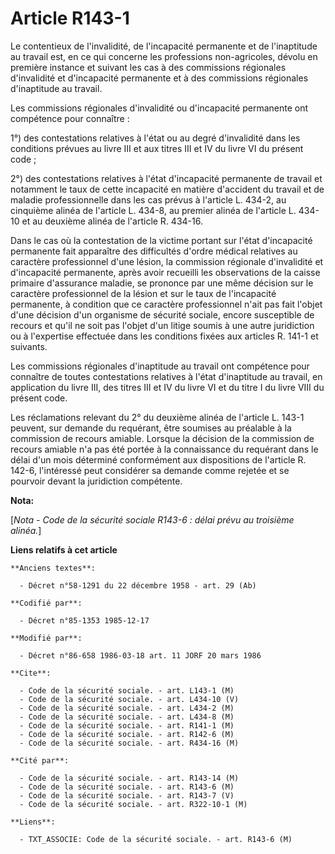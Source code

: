 # Article R143-1

Le contentieux de l'invalidité, de l'incapacité permanente et de l'inaptitude au travail est, en ce qui concerne les
professions non-agricoles, dévolu en première instance et suivant les cas à des commissions régionales d'invalidité et
d'incapacité permanente et à des commissions régionales d'inaptitude au travail. 

Les commissions régionales d'invalidité ou d'incapacité permanente ont compétence pour connaître : 

1°) des contestations relatives à l'état ou au degré d'invalidité dans les conditions prévues au livre III et aux titres III
et IV du livre VI du présent code ; 

2°) des contestations relatives à l'état d'incapacité permanente de travail et notamment le taux de cette incapacité en
matière d'accident du travail et de maladie professionnelle dans les cas prévus à l'article L. 434-2, au cinquième alinéa de
l'article L. 434-8, au premier alinéa de l'article L. 434-10 et au deuxième alinéa de l'article R. 434-16. 

Dans le cas où la contestation de la victime portant sur l'état d'incapacité permanente fait apparaître des difficultés
d'ordre médical relatives au caractère professionnel d'une lésion, la commission régionale d'invalidité et d'incapacité
permanente, après avoir recueilli les observations de la caisse primaire d'assurance maladie, se prononce par une même
décision sur le caractère professionnel de la lésion et sur le taux de l'incapacité permanente, à condition que ce caractère
professionnel n'ait pas fait l'objet d'une décision d'un organisme de sécurité sociale, encore susceptible de recours et
qu'il ne soit pas l'objet d'un litige soumis à une autre juridiction ou à l'expertise effectuée dans les conditions fixées
aux articles R. 141-1 et suivants. 

Les commissions régionales d'inaptitude au travail ont compétence pour connaître de toutes contestations relatives à l'état
d'inaptitude au travail, en application du livre III, des titres III et IV du livre VI et du titre I du livre VIII du présent
code. 

Les réclamations relevant du 2° du deuxième alinéa de l'article L. 143-1 peuvent, sur demande du requérant, être soumises au
préalable à la commission de recours amiable. Lorsque la décision de la commission de recours amiable n'a pas été portée à la
connaissance du requérant dans le délai d'un mois déterminé conformément aux dispositions de l'article R. 142-6, l'intéressé
peut considérer sa demande comme rejetée et se pourvoir devant la juridiction compétente.

**Nota:**

[*Nota - Code de la sécurité sociale R143-6 : délai prévu au troisième alinéa.*]

**Liens relatifs à cet article**

	**Anciens textes**:

	  - Décret n°58-1291 du 22 décembre 1958 - art. 29 (Ab)

	**Codifié par**:

	  - Décret n°85-1353 1985-12-17

	**Modifié par**:

	  - Décret n°86-658 1986-03-18 art. 11 JORF 20 mars 1986

	**Cite**:

	  - Code de la sécurité sociale. - art. L143-1 (M)
	  - Code de la sécurité sociale. - art. L434-10 (V)
	  - Code de la sécurité sociale. - art. L434-2 (M)
	  - Code de la sécurité sociale. - art. L434-8 (M)
	  - Code de la sécurité sociale. - art. R141-1 (M)
	  - Code de la sécurité sociale. - art. R142-6 (M)
	  - Code de la sécurité sociale. - art. R434-16 (M)

	**Cité par**:

	  - Code de la sécurité sociale. - art. R143-14 (M)
	  - Code de la sécurité sociale. - art. R143-6 (M)
	  - Code de la sécurité sociale. - art. R143-7 (V)
	  - Code de la sécurité sociale. - art. R322-10-1 (M)

	**Liens**:

	  - TXT_ASSOCIE: Code de la sécurité sociale. - art. R143-6 (M)
